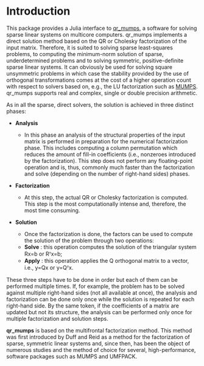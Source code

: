 # Introduction

This package provides a Julia interface to [qr_mumps](http://buttari.perso.enseeiht.fr/qr_mumps/), a software for solving sparse linear systems on multicore computers.
qr\_mumps implements a direct solution method based on the QR or Cholesky factorization of the input matrix. 
Therefore, it is suited to solving sparse least-squares problems, to computing the minimum-norm solution of sparse, underdetermined problems and to solving symmetric, positive-definite sparse linear systems. It can obviously be used for solving square unsymmetric problems in which case the stability provided by the use of orthogonal transformations comes at the cost of a higher operation count with respect to solvers based on, e.g., the LU factorization such as [MUMPS](http://mumps-solver.org/). qr\_mumps supports real and complex, single or double precision arithmetic.

 As in all the sparse, direct solvers, the solution is achieved in three distinct phases:

* **Analysis**
    * In this phase an analysis of the structural properties of the input matrix is performed in preparation for the numerical factorization phase. This includes computing a column permutation which reduces the amount of fill-in coefficients (i.e., nonzeroes introduced by the factorization). This step does not perform any floating-point operation and is, thus, commonly much faster than the factorization and solve (depending on the number of right-hand sides) phases.

* **Factorization**
    * At this step, the actual QR or Cholesky factorization is computed. This step is the most computationally intense and, therefore, the most time consuming.

* **Solution**
    * Once the factorization is done, the factors can be used to compute the solution of the problem through two operations:
    * **Solve** : this operation computes the solution of the triangular system Rx=b or Rᵀx=b;
    * **Apply** : this operation applies the Q orthogonal matrix to a vector, i.e., y=Qx or y=Qᵀx. 

These three steps have to be done in order but each of them can be performed multiple times. If, for example, the problem has to be solved against multiple right-hand sides (not all available at once), the analysis and factorization can be done only once while the solution is repeated for each right-hand side. By the same token, if the coefficients of a matrix are updated but not its structure, the analysis can be performed only once for multiple factorization and solution steps.

**qr\_mumps** is based on the multifrontal factorization method. This method was first introduced by Duff and Reid as a method for the factorization of sparse, symmetric linear systems and, since then, has been the object of numerous studies and the method of choice for several, high-performance, software packages such as MUMPS and UMFPACK.
